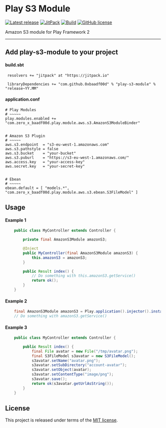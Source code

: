 # Play S3 Module


[![Latest release](https://img.shields.io/badge/latest_release-17.01-orange.svg)](https://github.com/0xbaadf00d/play-s3-module/releases)
[![JitPack](https://jitpack.io/v/0xbaadf00d/play-s3-module.svg)](https://jitpack.io/#0xbaadf00d/play-s3-module)
[![Build](https://img.shields.io/travis-ci/0xbaadf00d/play-s3-module.svg?branch=master&style=flat)](https://travis-ci.org/0xbaadf00d/play-s3-module)
[![GitHub license](https://img.shields.io/badge/license-MIT-blue.svg)](https://raw.githubusercontent.com/0xbaadf00d/play-s3-module/master/LICENSE)

Amazon S3 module for Play Framework 2
*****

## Add play-s3-module to your project

#### build.sbt

     resolvers += "jitpack" at "https://jitpack.io"

     libraryDependencies += "com.github.0xbaadf00d" % "play-s3-module" % "release~YY.MM"

#### application.conf

    # Play Modules
    # ~~~~~
    play.modules.enabled += "com.zero_x_baadf00d.play.module.aws.s3.AmazonS3ModuleBinder"


    # Amazon S3 Plugin
    # ~~~~~
    aws.s3.endpoint  = "s3-eu-west-1.amazonaws.com"
    aws.s3.pathstyle = false
    aws.s3.bucket    = "your-bucket"
    aws.s3.puburl    = "https://s3-eu-west-1.amazonaws.com/"
    aws.access.key   = "your-access-key"
    aws.secret.key   = "your-secret-key"


    # Ebean
    # ~~~~~
    ebean.default = [ "models.*", "com.zero_x_baadf00d.play.module.aws.s3.ebean.S3FileModel" ]




## Usage

#### Example 1

```java
    public class MyController extends Controller {

        private final AmazonS3Module amazonS3;

        @Inject
        public MyController(final AmazonS3Module amazonS3) {
            this.amazonS3 = amazonS3;
        }

        public Result index() {
            // Do something with this.amazonS3.getService()
            return ok();
        }
    }
```


#### Example 2

```java
    final AmazonS3Module amazonS3 = Play.application().injector().instanceOf(AmazonS3Module.class);
    // Do something with amazonS3.getService()
```


#### Example 3

```java
    public class MyController extends Controller {

        public Result index() {
            final File avatar = new File("/tmp/avatar.png");
            final S3FileModel s3avatar = new S3FileModel();
            s3avatar.setName("avatar.png");
            s3avatar.setSubDirectory("account-avatar");
            s3avatar.setObject(avatar);
            s3avatar.setContentType("image/png");
            s3avatar.save();
            return ok(s3avatar.getUrlAsString());
        }
    }
```



## License
This project is released under terms of the [MIT license](https://raw.githubusercontent.com/0xbaadf00d/play-s3-module/master/LICENSE).
